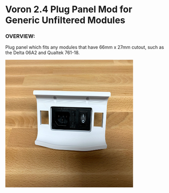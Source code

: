 # Voron 2.4 Plug Panel Mod for Generic Unfiltered Modules

### OVERVIEW:

Plug panel which fits any modules that have 66mm x 27mm cutout, such as the Delta 06A2 and Qualtek 761-18.

<img src="Images/1.jpg" height=400 width=400 />
